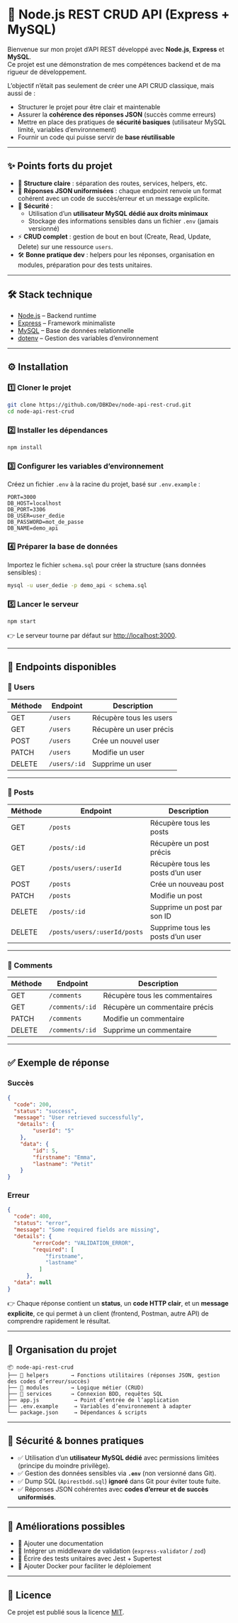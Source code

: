 # 🚀 Node.js REST CRUD API (Express + MySQL)

Bienvenue sur mon projet d’API REST développé avec **Node.js**, **Express** et **MySQL**.  
Ce projet est une démonstration de mes compétences backend et de ma rigueur de développement.  

L’objectif n’était pas seulement de créer une API CRUD classique, mais aussi de :  
- Structurer le projet pour être clair et maintenable  
- Assurer la **cohérence des réponses JSON** (succès comme erreurs)  
- Mettre en place des pratiques de **sécurité basiques** (utilisateur MySQL limité, variables d’environnement)  
- Fournir un code qui puisse servir de **base réutilisable**  

---

## ✨ Points forts du projet

- 📂 **Structure claire** : séparation des routes, services, helpers, etc.  
- 📡 **Réponses JSON uniformisées** : chaque endpoint renvoie un format cohérent avec un code de succès/erreur et un message explicite.  
- 🔐 **Sécurité** :  
  - Utilisation d’un **utilisateur MySQL dédié aux droits minimaux**  
  - Stockage des informations sensibles dans un fichier `.env` (jamais versionné)  
- ⚡ **CRUD complet** : gestion de bout en bout (Create, Read, Update, Delete) sur une ressource `users`.  
- 🛠️ **Bonne pratique dev** : helpers pour les réponses, organisation en modules, préparation pour des tests unitaires.  

---

## 🛠️ Stack technique

- [Node.js](https://nodejs.org/) – Backend runtime  
- [Express](https://expressjs.com/) – Framework minimaliste  
- [MySQL](https://www.mysql.com/) – Base de données relationnelle  
- [dotenv](https://www.npmjs.com/package/dotenv) – Gestion des variables d’environnement  

---

## ⚙️ Installation

### 1️⃣ Cloner le projet
```bash
git clone https://github.com/DBKDev/node-api-rest-crud.git
cd node-api-rest-crud
```

### 2️⃣ Installer les dépendances
```bash
npm install
```

### 3️⃣ Configurer les variables d’environnement
Créez un fichier `.env` à la racine du projet, basé sur `.env.example` :

```env
PORT=3000
DB_HOST=localhost
DB_PORT=3306
DB_USER=user_dedie
DB_PASSWORD=mot_de_passe
DB_NAME=demo_api
```

### 4️⃣ Préparer la base de données
Importez le fichier `schema.sql` pour créer la structure (sans données sensibles) :
```bash
mysql -u user_dedie -p demo_api < schema.sql
```

### 5️⃣ Lancer le serveur
```bash
npm start
```

👉 Le serveur tourne par défaut sur [http://localhost:3000](http://localhost:3000).

---

## 📡 Endpoints disponibles

### 👤 Users

| Méthode | Endpoint          | Description               |
|---------|-------------------|---------------------------|
| GET     | `/users`          | Récupère tous les users   |
| GET     | `/users`          | Récupère un user précis   |
| POST    | `/users`          | Crée un nouvel user       |
| PATCH   | `/users`          | Modifie un user           |
| DELETE  | `/users/:id`      | Supprime un user          |

---

### 📝 Posts

| Méthode | Endpoint                    | Description                          |
|---------|-----------------------------|--------------------------------------|
| GET     | `/posts`                    | Récupère tous les posts              |
| GET     | `/posts/:id`                | Récupère un post précis              |
| GET     | `/posts/users/:userId`      | Récupère tous les posts d’un user    |
| POST    | `/posts`                    | Crée un nouveau post                 |
| PATCH   | `/posts`                    | Modifie un post                      |
| DELETE  | `/posts/:id`                | Supprime un post par son ID          |
| DELETE  | `/posts/users/:userId/posts`| Supprime tous les posts d’un user    |

---

### 💬 Comments

| Méthode | Endpoint              | Description                       |
|---------|-----------------------|-----------------------------------|
| GET     | `/comments`           | Récupère tous les commentaires    |
| GET     | `/comments/:id`       | Récupère un commentaire précis    |
| PATCH   | `/comments`           | Modifie un commentaire            |
| DELETE  | `/comments/:id`       | Supprime un commentaire           |

---

## ✅ Exemple de réponse

### Succès
```json
{
  "code": 200,
  "status": "success",  
  "message": "User retrieved successfully",
   "details": {
        "userId": "5"
    },
    "data": {
        "id": 5,
        "firstname": "Emma",
        "lastname": "Petit"
    }
}
```

### Erreur
```json
{
  "code": 400,
  "status": "error",
  "message": "Some required fields are missing",
  "details": {
        "errorCode": "VALIDATION_ERROR",
        "required": [
            "firstname",
            "lastname"
          ]
      },
  "data": null
}
```

👉 Chaque réponse contient un **status**, un **code HTTP clair**, et un **message explicite**, ce qui permet à un client (frontend, Postman, autre API) de comprendre rapidement le résultat.  

---

## 📂 Organisation du projet

```
📦 node-api-rest-crud
├── 📂 helpers       → Fonctions utilitaires (réponses JSON, gestion des codes d’erreur/succès)
├── 📂 modules       → Logique métier (CRUD)
├── 📂 services      → Connexion BDD, requêtes SQL
├── app.js           → Point d’entrée de l’application
├── .env.example     → Variables d’environnement à adapter
└── package.json     → Dépendances & scripts
```

---

## 🔐 Sécurité & bonnes pratiques

- ✅ Utilisation d’un **utilisateur MySQL dédié** avec permissions limitées (principe du moindre privilège).  
- ✅ Gestion des données sensibles via **`.env`** (non versionné dans Git).  
- ✅ Dump SQL (`Apirestbdd.sql`) **ignoré** dans Git pour éviter toute fuite.  
- ✅ Réponses JSON cohérentes avec **codes d’erreur et de succès uniformisés**.  

---

## 🚀 Améliorations possibles

- 📖 Ajouter une documentation 
- 🧩 Intégrer un middleware de validation (`express-validator` / `zod`)  
- 🧪 Écrire des tests unitaires avec Jest + Supertest  
- 🐳 Ajouter Docker pour faciliter le déploiement  

---

## 📄 Licence

Ce projet est publié sous la licence [MIT](LICENSE).  
